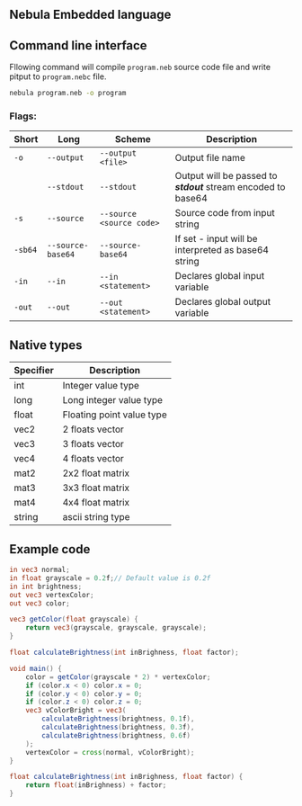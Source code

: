 ## Nebula Embedded language

## Command line interface
Fllowing command will compile ```program.neb``` source code file and write pitput to ```program.nebc``` file.
```bash
nebula program.neb -o program
```

### Flags:
|Short|Long|Scheme|Description|
|-|-|-|-|
|```-o```|```--output```|```--output <file>```|Output file name|
||```--stdout```|```--stdout```|Output will be passed to ___stdout___ stream encoded to base64|
|```-s```|```--source```|```--source <source code>```|Source code from input string|
|```-sb64```|```--source-base64```|```--source-base64```|If set - input will be interpreted as base64 string| 
|```-in```|```--in```|```--in <statement>```|Declares global input variable|
|```-out```|```--out```|```--out <statement>```|Declares global output variable|

## Native types
|Specifier|Description|
|-|-|
|int|Integer value type|
|long|Long integer value type|
|float|Floating point value type|
|vec2|2 floats vector|
|vec3|3 floats vector|
|vec4|4 floats vector|
|mat2|2x2 float matrix|
|mat3|3x3 float matrix|
|mat4|4x4 float matrix|
|string|ascii string type|



## Example code
```glsl
in vec3 normal;
in float grayscale = 0.2f;// Default value is 0.2f
in int brightness;
out vec3 vertexColor;
out vec3 color;

vec3 getColor(float grayscale) {
    return vec3(grayscale, grayscale, grayscale);
}

float calculateBrightness(int inBrighness, float factor);

void main() {
    color = getColor(grayscale * 2) * vertexColor;
    if (color.x < 0) color.x = 0;
    if (color.y < 0) color.y = 0;
    if (color.z < 0) color.z = 0;
    vec3 vColorBright = vec3(
        calculateBrightness(brightness, 0.1f),
        calculateBrightness(brightness, 0.3f),
        calculateBrightness(brightness, 0.6f)
    );
    vertexColor = cross(normal, vColorBright);
}

float calculateBrightness(int inBrighness, float factor) {
    return float(inBrighness) + factor;
}

```

